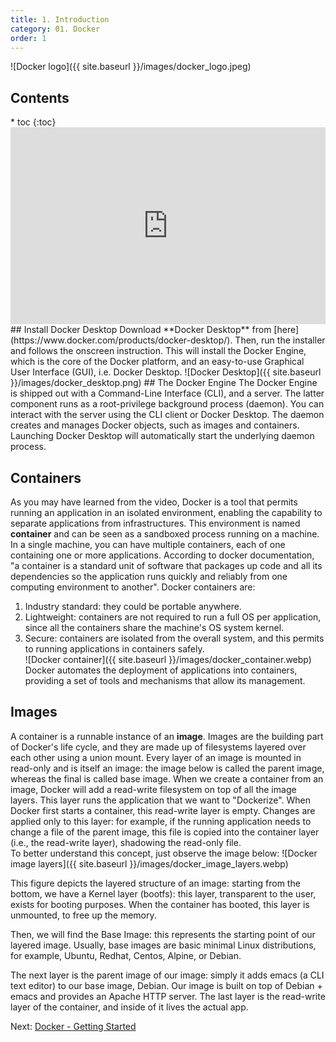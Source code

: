 ```yaml
---
title: 1. Introduction 
category: 01. Docker
order: 1
---
```

![Docker logo]({{ site.baseurl }}/images/docker_logo.jpeg)
<h2>Contents</h2>
* toc
{:toc}
<center><iframe width="100%" height="315" src="https://www.youtube.com/embed/2xZNUCwUpsU?si=VFF-zZUAiBiRV932" title="YouTube video player" frameborder="0" allow="accelerometer; autoplay; clipboard-write; encrypted-media; gyroscope; picture-in-picture; web-share" allowfullscreen></iframe></center>
## Install Docker Desktop
Download **Docker Desktop** from [here](https://www.docker.com/products/docker-desktop/). Then, run the installer and follows the onscreen instruction. This will install the Docker Engine, which is the core of the Docker platform, and an easy-to-use Graphical User Interface (GUI), i.e. Docker Desktop.
![Docker Desktop]({{ site.baseurl }}/images/docker_desktop.png)
## The Docker Engine
The Docker Engine is shipped out with a Command-Line Interface (CLI), and a server. The latter component runs as a root-privilege background process (daemon). You can interact with the server using the CLI client or Docker Desktop. The daemon creates and manages Docker objects, such as images and containers. 
Launching Docker Desktop will automatically start the underlying daemon process.

## Containers

As you may have learned from the video, Docker is a tool that permits running an application in an isolated environment, enabling the capability to separate applications from infrastructures. This environment is named **container** and can be seen as a sandboxed process running on a machine. In a single machine, you can have multiple containers, each of one containing one or more applications. According to docker documentation, "a container is a standard unit of software that packages up code and all its dependencies so the application runs quickly and reliably from one computing environment to another". 
Docker containers are:
1. Industry standard: they could be portable anywhere.
2. Lightweight: containers are not required to run a full OS per application, since all the containers share the machine's OS system kernel.
3. Secure: containers are isolated from the overall system, and this permits to running applications in containers safely.  
![Docker container]({{ site.baseurl }}/images/docker_container.webp)
Docker automates the deployment of applications into containers, providing a set of tools and mechanisms that allow its management.


## Images
A container is a runnable instance of an **image**. Images are the building part of Docker's life cycle, and they are made up of filesystems layered over each other using a union mount. Every layer of an image is mounted in read-only and is itself an image: the image below is called the parent image, whereas the final is called base image.
When we create a container from an image, Docker will add a read-write filesystem on top of all the image layers. This layer runs the application that we want to "Dockerize". When Docker first starts a container, this read-write layer is empty. Changes are applied only to this layer: for example, if the running application needs to change a file of the parent image, this file is copied into the container layer (i.e., the read-write layer), shadowing the read-only file.  
To better understand this concept, just observe the image below:
![Docker image layers]({{ site.baseurl }}/images/docker_image_layers.webp)

This figure depicts the layered structure of an image: starting from the bottom, we have a Kernel layer (bootfs): this layer, transparent to the user, exists for booting purposes. When the container has booted, this layer is unmounted, to free up the memory.

Then, we will find the Base Image: this represents the starting point of our layered image. Usually, base images are basic minimal Linux distributions, for example, Ubuntu, Redhat, Centos, Alpine, or Debian.  

The next layer is the parent image of our image: simply it adds emacs (a CLI text editor) to our base image, Debian. Our image is built on top of Debian + emacs and provides an Apache HTTP server. The last layer is the read-write layer of the container, and inside of it lives the actual app.  
<div class="lesson-nav">
    <div>
    Next: <a href="/SoftwareArchitectures24/docker/getting-started">Docker - Getting Started</a>
    </div>
</div>